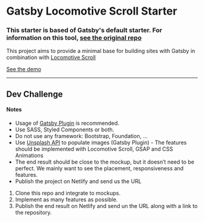 # Gatsby Locomotive Scroll Starter

### This starter is based of Gatsby's default starter. For information on this tool, [see the original repo](https://github.com/gatsbyjs/gatsby-starter-default)

This project aims to provide a minimal base for building sites with Gatsby in combination with [Locomotive Scroll](https://github.com/locomotivemtl/locomotive-scroll)

[See the demo](https://gatsby-locomotive-scroll-starter.netlify.app/)

---

## Dev Challenge

#### Notes
- Usage of [Gatsby Plugin](https://www.gatsbyjs.org/plugins/) is recommended.
- Use SASS, Styled Components or both.
- Do not use any framework: Bootstrap, Foundation, ...
- Use [Unsplash API](https://www.gatsbyjs.org/packages/gatsby-source-unsplash/) to populate images (Gatsby Plugin) - The features should be implemented with Locomotive Scroll, GSAP and CSS Animations
- The end result should be close to the mockup, but it doesn’t need to be perfect. We mainly want to see the placement, responsiveness and features.
- Publish the project on Netlify and send us the URL

1. Clone this repo and integrate to mockups.
2. Implement as many features as possible.
3. Publish the end result on Netlify and send un the URL along with a link to the repository.